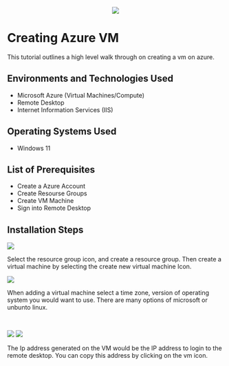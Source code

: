 <p align="center">
<img src="https://github.com/dannyedwards42/dannyedwards42/assets/168587191/012b7668-49e2-4597-86df-e8452975626f"/>

</p>

<h1>Creating Azure VM </h1>
This tutorial outlines a high level walk through on creating a vm on azure.<br />


<h2>Environments and Technologies Used</h2>

- Microsoft Azure (Virtual Machines/Compute)
- Remote Desktop
- Internet Information Services (IIS)

<h2>Operating Systems Used </h2>

- Windows 11</b> 

<h2>List of Prerequisites</h2>

- Create a Azure Account 
- Create Resourse Groups
- Create VM Machine
- Sign into Remote Desktop

<h2>Installation Steps</h2>

<p>
<img src="https://github.com/dannyedwards42/dannyedwards42/assets/168587191/ee0d3eff-eb15-4cd3-9ee0-00d76a9167c7"/>
  
</p>
<p>
Select the resource group icon, and create a resource group. Then create a virtual machine by selecting the create new virtual machine Icon.
</p>
<p>
  <img src=https://github.com/dannyedwards42/dannyedwards42/assets/168587191/df1007aa-b90f-4815-8d1a-0fe7c0f98d19
/>
<p> When adding a virtual machine select a time zone, version of operating system you would want to use. There are many options of microsoft or unbunto linux.</p>

<br />

<p>
<img src=https://github.com/dannyedwards42/dannyedwards42/assets/168587191/fa9961ed-de99-4d1d-895e-d5d90bd4e26f
 />
  <img src=https://github.com/dannyedwards42/dannyedwards42/assets/168587191/776acdc2-cd73-499e-b459-5e28661fdb66/>

</p>
<p>
The Ip address generated on the VM would be the IP address to login to the remote desktop. You can copy this address by clicking on the vm icon. 

</p>

<br />
